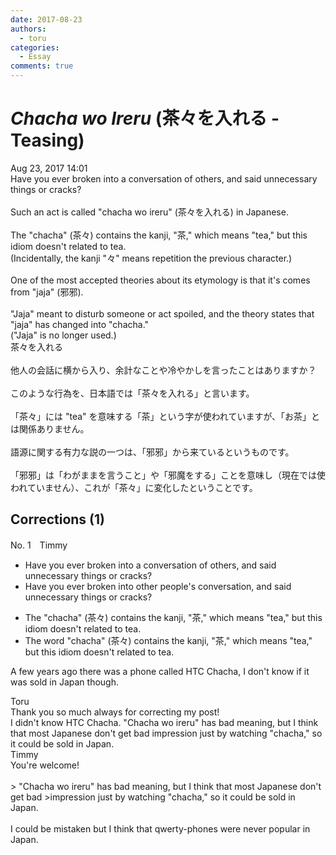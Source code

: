 ```yaml
---
date: 2017-08-23
authors:
  - toru
categories:
  - Essay
comments: true
---
```


# <strong><em>Chacha wo Ireru</strong></em> (茶々を入れる - Teasing)
<div class="date">Aug 23, 2017 14:01</div>
<div id="post"><div id="body_show_ori">
Have you ever broken into a conversation of others, and said unnecessary things or cracks?<br/><br/>Such an act is called "chacha wo ireru" (茶々を入れる) in Japanese.<br/><br/>The "chacha" (茶々) contains the kanji, "茶," which means "tea," but this idiom doesn't related to tea.<br/>(Incidentally, the kanji "々" means repetition the previous character.)<br/><br/>One of the most accepted theories about its etymology is that it's comes from "jaja" (邪邪).<br/><br/>"Jaja" meant to disturb someone or act spoiled, and the theory states that "jaja" has changed into "chacha."<br/>("Jaja" is no longer used.)
</div></div>

<!-- more -->

<div id="post_ja"><div id="body_show_mo">
茶々を入れる<br/><br/>他人の会話に横から入り、余計なことや冷やかしを言ったことはありますか？<br/><br/>このような行為を、日本語では「茶々を入れる」と言います。<br/><br/>「茶々」には "tea" を意味する「茶」という字が使われていますが、「お茶」とは関係ありません。<br/><br/>語源に関する有力な説の一つは、「邪邪」から来ているというものです。<br/><br/>「邪邪」は「わがままを言うこと」や「邪魔をする」ことを意味し（現在では使われていません）、これが「茶々」に変化したということです。
</div></div>

## Corrections (1)
<div id="block"><div class="first_name"> No. 1　<span class="just_name">Timmy</span></div><div id="block2">
<ul class="correction_field">
<li class="incorrect">Have you ever broken into a conversation of others, and said unnecessary things or cracks?</li>
<li class="corrected correct">
Have you ever broken into other <span class="f_blue">people's</span> conversation, and said unnecessary things or cracks?
</li>
</ul>
<ul class="correction_field">
<li class="incorrect">The "chacha" (茶々) contains the kanji, "茶," which means "tea," but this idiom doesn't related to tea.</li>
<li class="corrected correct">
The <span class="f_blue">word</span> "chacha" (茶々) contains the kanji, "茶," which means "tea," but this idiom doesn't related to tea.
</li>
</ul>
<p class="comment_small">
 A few years ago there was a phone called HTC Chacha, I don't know if it was sold in Japan though.
</p>

</div><div class="name"><span class="just_name">Toru</span><br>
Thank you so much always for correcting my post!<br/>I didn't know HTC Chacha. "Chacha wo ireru" has bad meaning, but  I think that most Japanese don't get bad impression just by watching "chacha," so it could be sold in Japan.
</div>
<div class="name"><span class="just_name">Timmy</span><br>
You're welcome!<br/><br/>&gt; "Chacha wo ireru" has bad meaning, but I think that most Japanese don't get bad &gt;impression just by watching "chacha," so it could be sold in Japan.<br/><br/>I could be mistaken but I think that qwerty-phones were never popular in Japan.
</div>
</div>
